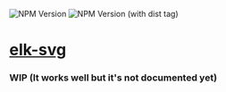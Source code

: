 ![NPM Version](https://img.shields.io/npm/v/elk-svg)
![NPM Version (with dist tag)](https://img.shields.io/npm/v/elk-svg/alpha)

# [elk-svg](https://github.com/wirekang/elk-svg)

### WIP (It works well but it's not documented yet)
